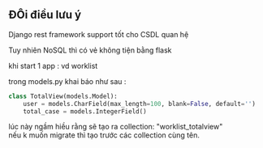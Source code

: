 
## ĐÔi điều lưu ý

Django rest framework support tốt cho CSDL quan hệ 

Tuy nhiên NoSQL thì có vẻ không tiện bằng flask


khi start 1 app : vd worklist 

trong models.py khai báo như sau : 

```python
class TotalView(models.Model):
    user = models.CharField(max_length=100, blank=False, default='')
    total_case = models.IntegerField()
```



lúc này ngầm hiều rằng sẽ tạo ra collection: "worklist_totalview" <br>
nếu k muốn migrate thì tạo trước các collection cùng tên.
